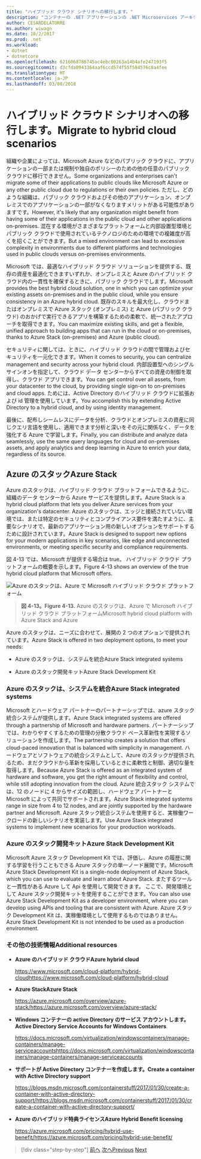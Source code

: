 ```yaml
---
title: "ハイブリッド クラウド シナリオへの移行します。"
description: "コンテナーの .NET アプリケーションの .NET Microservices アーキテクチャ |ハイブリッド クラウド シナリオへの移行します。"
author: CESARDELATORRE
ms.author: wiwagn
ms.date: 10/2/2017
ms.prod: .net
ms.workload:
- dotnet
- dotnetcore
ms.openlocfilehash: 6216068786745ac4ebc00263a14b4afe247193f5
ms.sourcegitcommit: d3cfda0943364aaf6ccd574f55f584576c8a4fee
ms.translationtype: MT
ms.contentlocale: ja-JP
ms.lasthandoff: 03/08/2018
---
```

# <a name="migrate-to-hybrid-cloud-scenarios"></a><span data-ttu-id="d47f2-103">ハイブリッド クラウド シナリオへの移行します。</span><span class="sxs-lookup"><span data-stu-id="d47f2-103">Migrate to hybrid cloud scenarios</span></span>

<span data-ttu-id="d47f2-104">組織や企業によっては、Microsoft Azure などのパブリック クラウドに、アプリケーションの一部または規制や独自のポリシーのための他の任意のパブリック クラウドに移行できません。</span><span class="sxs-lookup"><span data-stu-id="d47f2-104">Some organizations and enterprises can't migrate some of their applications to public clouds like Microsoft Azure or any other public cloud due to regulations or their own policies.</span></span> <span data-ttu-id="d47f2-105">ただし、どのような組織は、パブリック クラウドおよびその他のアプリケーション、オンプレミスでのアプリケーションの一部がなくなりますメリットがある可能性がありますです。</span><span class="sxs-lookup"><span data-stu-id="d47f2-105">However, it's likely that any organization might benefit from having some of their applications in the public cloud and other applications on-premises.</span></span> <span data-ttu-id="d47f2-106">混在する環境がさまざまなプラットフォームと内部設置型環境とパブリック クラウドで使用されているテクノロジのための環境での複雑度が高くを招くことができます。</span><span class="sxs-lookup"><span data-stu-id="d47f2-106">But a mixed environment can lead to excessive complexity in environments due to different platforms and technologies used in public clouds versus on-premises environments.</span></span>

<span data-ttu-id="d47f2-107">Microsoft では、最適なハイブリッド クラウド ソリューションを提供する、既存の資産を最適化できますいずれか、オンプレミスと Azure のハイブリッド クラウド内の一貫性を確保するときに、パブリック クラウドでします。</span><span class="sxs-lookup"><span data-stu-id="d47f2-107">Microsoft provides the best hybrid cloud solution, one in which you can optimize your existing assets on-premises and in the public cloud, while you ensure consistency in an Azure hybrid cloud.</span></span> <span data-ttu-id="d47f2-108">既存のスキルを最大化し、クラウドまたはオンプレミスで Azure スタック (オンプレミス) と Azure (パブリック クラウド) のおかげで実行できるアプリを構築するための柔軟で、統一されたアプローチを取得できます。</span><span class="sxs-lookup"><span data-stu-id="d47f2-108">You can maximize existing skills, and get a flexible, unified approach to building apps that can run in the cloud or on-premises, thanks to Azure Stack (on-premises) and Azure (public cloud).</span></span>

<span data-ttu-id="d47f2-109">セキュリティに関しては、ときに、ハイブリッド クラウドの間で管理およびセキュリティを一元化できます。</span><span class="sxs-lookup"><span data-stu-id="d47f2-109">When it comes to security, you can centralize management and security across your hybrid cloud.</span></span> <span data-ttu-id="d47f2-110">内部設置型へのシングル サインオンを指定して、クラウド データ センターからすべての資産の制御を取得し、クラウド アプリできます。</span><span class="sxs-lookup"><span data-stu-id="d47f2-110">You can get control over all assets, from your datacenter to the cloud, by providing single sign-on to on-premises and cloud apps.</span></span> <span data-ttu-id="d47f2-111">ためには、Active Directory のハイブリッド クラウドに拡張および id 管理を使用しています。</span><span class="sxs-lookup"><span data-stu-id="d47f2-111">You accomplish this by extending Active Directory to a hybrid cloud, and by using identity management.</span></span>

<span data-ttu-id="d47f2-112">最後に、配布しシームレスにデータを分析、クラウドとオンプレミスの資産に同じクエリ言語を使用し、適用できます分析と深いをその元に関係なく、データを強化する Azure で学習します。</span><span class="sxs-lookup"><span data-stu-id="d47f2-112">Finally, you can distribute and analyze data seamlessly, use the same query languages for cloud and on-premises assets, and apply analytics and deep learning in Azure to enrich your data, regardless of its source.</span></span>

## <a name="azure-stack"></a><span data-ttu-id="d47f2-113">Azure のスタック</span><span class="sxs-lookup"><span data-stu-id="d47f2-113">Azure Stack</span></span>

<span data-ttu-id="d47f2-114">Azure のスタックは、ハイブリッド クラウド プラットフォームできるように、組織のデータ センターから Azure サービスを提供します。</span><span class="sxs-lookup"><span data-stu-id="d47f2-114">Azure Stack is a hybrid cloud platform that lets you deliver Azure services from your organization's datacenter.</span></span> <span data-ttu-id="d47f2-115">Azure のスタックは、エッジと接続されていない環境では、または特定のセキュリティとコンプライアンス要件を満たすように、主要なシナリオで、最新のアプリケーション用の新しいオプションをサポートするために設計されています。</span><span class="sxs-lookup"><span data-stu-id="d47f2-115">Azure Stack is designed to support new options for your modern applications in key scenarios, like edge and unconnected environments, or meeting specific security and compliance requirements.</span></span>

<span data-ttu-id="d47f2-116">図 4-13 では、Microsoft が提供する場合は true。 ハイブリッド クラウド プラットフォームの概要を示します。</span><span class="sxs-lookup"><span data-stu-id="d47f2-116">Figure 4-13 shows an overview of the true hybrid cloud platform that Microsoft offers.</span></span>

![Azure のスタックは、Azure で Microsoft ハイブリッド クラウド プラットフォーム](./media/image13.jpg)

> <span data-ttu-id="d47f2-118">**図 4-13。**</span><span class="sxs-lookup"><span data-stu-id="d47f2-118">**Figure 4-13.**</span></span> <span data-ttu-id="d47f2-119">Azure のスタックは、Azure で Microsoft ハイブリッド クラウド プラットフォーム</span><span class="sxs-lookup"><span data-stu-id="d47f2-119">Microsoft hybrid cloud platform with Azure Stack and Azure</span></span>

<span data-ttu-id="d47f2-120">Azure のスタックは、ニーズに合わせて、展開の 2 つのオプションで提供されています。</span><span class="sxs-lookup"><span data-stu-id="d47f2-120">Azure Stack is offered in two deployment options, to meet your needs:</span></span>

-   <span data-ttu-id="d47f2-121">Azure のスタックは、システムを統合</span><span class="sxs-lookup"><span data-stu-id="d47f2-121">Azure Stack integrated systems</span></span>

-   <span data-ttu-id="d47f2-122">Azure のスタック開発キット</span><span class="sxs-lookup"><span data-stu-id="d47f2-122">Azure Stack Development Kit</span></span>

### <a name="azure-stack-integrated-systems"></a><span data-ttu-id="d47f2-123">Azure のスタックは、システムを統合</span><span class="sxs-lookup"><span data-stu-id="d47f2-123">Azure Stack integrated systems</span></span>

<span data-ttu-id="d47f2-124">Microsoft とハードウェア パートナーのパートナーシップでは、azure スタック統合システムが提供します。</span><span class="sxs-lookup"><span data-stu-id="d47f2-124">Azure Stack integrated systems are offered through a partnership of Microsoft and hardware partners.</span></span> <span data-ttu-id="d47f2-125">パートナーシップでは、わかりやすくするための管理の分散クラウド ペース革新性を実現するソリューションを作成します。</span><span class="sxs-lookup"><span data-stu-id="d47f2-125">The partnership creates a solution that offers cloud-paced innovation that is balanced with simplicity in management.</span></span> <span data-ttu-id="d47f2-126">ハードウェアとソフトウェアの統合システムとして、Azure のスタックが提供されるため、まだクラウドから革新を採用しているときに柔軟性と制御、適切な量を取得します。</span><span class="sxs-lookup"><span data-stu-id="d47f2-126">Because Azure Stack is offered as an integrated system of hardware and software, you get the right amount of flexibility and control, while still adopting innovation from the cloud.</span></span> <span data-ttu-id="d47f2-127">Azure 統合スタック システムでは、12 のノードに 4 からサイズの範囲し、ハードウェア パートナーと Microsoft によって共同でサポートされます。</span><span class="sxs-lookup"><span data-stu-id="d47f2-127">Azure Stack integrated systems range in size from 4 to 12 nodes, and are jointly supported by the hardware partner and Microsoft.</span></span> <span data-ttu-id="d47f2-128">Azure スタック統合システムを使用すると、実稼働ワークロードの新しいシナリオを実装します。</span><span class="sxs-lookup"><span data-stu-id="d47f2-128">Use Azure Stack integrated systems to implement new scenarios for your production workloads.</span></span>

### <a name="azure-stack-development-kit"></a><span data-ttu-id="d47f2-129">Azure のスタック開発キット</span><span class="sxs-lookup"><span data-stu-id="d47f2-129">Azure Stack Development Kit</span></span>

<span data-ttu-id="d47f2-130">Microsoft Azure スタック Development Kit では、評価し、Azure の履歴に関する学習を行うこともできる Azure スタックの単一ノード展開です。</span><span class="sxs-lookup"><span data-stu-id="d47f2-130">Microsoft Azure Stack Development Kit is a single-node deployment of Azure Stack, which you can use to evaluate and learn about Azure Stack.</span></span> <span data-ttu-id="d47f2-131">またするツールと一貫性がある Azure して Api を使用して開発できます。 ここで、開発環境として Azure スタック開発キットを使用することができます。</span><span class="sxs-lookup"><span data-stu-id="d47f2-131">You can also use Azure Stack Development Kit as a developer environment, where you can develop using APIs and tooling that are consistent with Azure.</span></span> <span data-ttu-id="d47f2-132">Azure スタック Development Kit は、実稼働環境として使用するものではありません。</span><span class="sxs-lookup"><span data-stu-id="d47f2-132">Azure Stack Development Kit is not intended to be used as a production environment.</span></span>

### <a name="additional-resources"></a><span data-ttu-id="d47f2-133">その他の技術情報</span><span class="sxs-lookup"><span data-stu-id="d47f2-133">Additional resources</span></span>

-   <span data-ttu-id="d47f2-134">**Azure のハイブリッド クラウド**</span><span class="sxs-lookup"><span data-stu-id="d47f2-134">**Azure hybrid cloud**</span></span>

    [<span data-ttu-id="d47f2-135">https://www.microsoft.com/cloud-platform/hybrid-cloud</span><span class="sxs-lookup"><span data-stu-id="d47f2-135">https://www.microsoft.com/cloud-platform/hybrid-cloud</span></span>](https://www.microsoft.com/cloud-platform/hybrid-cloud)

-   <span data-ttu-id="d47f2-136">**Azure Stack**</span><span class="sxs-lookup"><span data-stu-id="d47f2-136">**Azure Stack**</span></span>

    [<span data-ttu-id="d47f2-137">https://azure.microsoft.com/overview/azure-stack/</span><span class="sxs-lookup"><span data-stu-id="d47f2-137">https://azure.microsoft.com/overview/azure-stack/</span></span>](https://azure.microsoft.com/overview/azure-stack/)

-   <span data-ttu-id="d47f2-138">**Windows コンテナーの active Directory のサービス アカウントします。**</span><span class="sxs-lookup"><span data-stu-id="d47f2-138">**Active Directory Service Accounts for Windows Containers**</span></span>

    [<span data-ttu-id="d47f2-139">https://docs.microsoft.com/virtualization/windowscontainers/manage-containers/manage-serviceaccounts</span><span class="sxs-lookup"><span data-stu-id="d47f2-139">https://docs.microsoft.com/virtualization/windowscontainers/manage-containers/manage-serviceaccounts</span></span>](https://docs.microsoft.com/virtualization/windowscontainers/manage-containers/manage-serviceaccounts)

-   <span data-ttu-id="d47f2-140">**サポートが Active Directory コンテナーを作成します。**</span><span class="sxs-lookup"><span data-stu-id="d47f2-140">**Create a container with Active Directory support**</span></span>

    [<span data-ttu-id="d47f2-141">https://blogs.msdn.microsoft.com/containerstuff/2017/01/30/create-a-container-with-active-directory-support/</span><span class="sxs-lookup"><span data-stu-id="d47f2-141">https://blogs.msdn.microsoft.com/containerstuff/2017/01/30/create-a-container-with-active-directory-support/</span></span>](https://blogs.msdn.microsoft.com/containerstuff/2017/01/30/create-a-container-with-active-directory-support/)

-   <span data-ttu-id="d47f2-142">**Azure のハイブリッド特典ライセンス**</span><span class="sxs-lookup"><span data-stu-id="d47f2-142">**Azure Hybrid Benefit licensing**</span></span>

    [<span data-ttu-id="d47f2-143">https://azure.microsoft.com/pricing/hybrid-use-benefit/</span><span class="sxs-lookup"><span data-stu-id="d47f2-143">https://azure.microsoft.com/pricing/hybrid-use-benefit/</span></span>](https://azure.microsoft.com/pricing/hybrid-use-benefit/)

>[!div class="step-by-step"]
<span data-ttu-id="d47f2-144">[前へ](modernize-your-apps-lifecycle-with-ci-cd-pipelines-and-devops-tools-in-the-cloud.md)
[次へ](../walkthroughs-technical-get-started-overview.md)</span><span class="sxs-lookup"><span data-stu-id="d47f2-144">[Previous](modernize-your-apps-lifecycle-with-ci-cd-pipelines-and-devops-tools-in-the-cloud.md)
[Next](../walkthroughs-technical-get-started-overview.md)</span></span>
